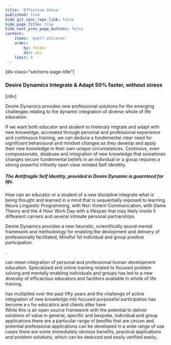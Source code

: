 ```yaml
---
title: 'Effective Value'
published: true
hide_git_sync_repo_link: false
hide_page_title: true
hide_next_prev_page_buttons: false
content:
    items: '@self.children'
    order:
        by: folder
        dir: asc
    limit: 0
---
```


[div class="sections-page-title"]
### Desire Dynamics Integrate & Adapt 50% faster, without stress
[/div]

Desire Dynamics provides new professional solutions for the emerging challenges relating to the dynamic integration of diverse whole of life education.

If we want both educator and student to tirelessly intgrate and adapt with new knoweldge, accreated through personal and professional experience and continuous training, we can deduce a fundemental clear need for significent behavioural and mindset changes as they develop and apply their new knowledge in their own unique circumstances. Continous, even compossionate, disabuse and integration of new knowledge that sometimes changes secure fundemental beliefs in an individual or a group requires a strong powerful infinetly open clear minded Self identtity.
##### The Antifragile Self Identity, provided in Desire Dynamic is guarnteed for life.

How can an educator or a student of a new discipline integrate what is being thought and learned in a mind that is sequentially exposed to learning Neuro Linguistic Programming, with Non Violent Communication, with Game Theory and the 4 Hour Work Day with a lifespan that may likely invole 5 diffearent carriers and several intimate personal partnerships.

Desire Dynamics provides a new heuristic, scientifically sound mental framework and methodology for enabling the devlopment and delivery of professionally facilitated, Mindful 1st individual and group positive participation.

.

can mean integration of personal and professional human development education. Specialized and online training related to focused problem solving and mentally enabling individuals and groups has led to a new diverstiy of efficacious educators and facilitors available in whole of life training. 

has multiplied over the past fifty years and the challenge of active integration of new knowledge into focused purposeful participation has become a s for educators and clients alike have   
While this is an open source framework with the potential to deliver solutions of value in general, specific and bespoke, individual and group applications there are a particular range of benifits that are  circum
and potential professional applications can be developed in a wide range of use cases there are some immediately obvious benefits, practical applications and problem solutions, which can be deduced and easily verified easily..
